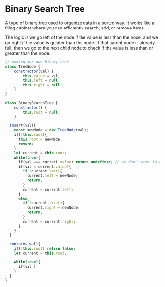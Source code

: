 # Binary Search Tree

A type of binary tree used to organize data in a sorted way. It works like a filing cabinet where you can efficiently search, add, or remove items.

The logic is we go left of the node if the value is less than the node, and we go right if the value is greater than the node. If that parent node is already full, then we go to the next child node to check if the value is less than or greater than the node.

```js
// making our own binary tree
class TreeNode {
	constructor(val) {
		this.value = val;
		this.left = null;
		this.right = null;
	}
}

class BinarySearchTree {
	constructor() {
		this.root = null;
	}

  insert(val){
    const newNode = new TreeNode(val);
    if(!this.root){
      this.root = newNode;
      return;
    }
    let current = this.root;
    while(true){
      if(val === current.value) return undefined; // we don't want to allow duplicates
      if(val < current.value){
        if(!current.left){
          current.left = newNode;
          return;
        }
        current = current.left;
      }
      else{
        if(!current.right){
          current.right = newNode;
          return;
        }
        current = current.right;
      }
    }
  }

  contains(val){
    if(!this.root) return false;
    let current = this.root;

    while(true){
      if(val )
    }
  }
}
```
